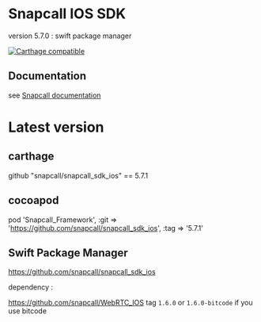 # Snapcall IOS SDK
version 5.7.0 : swift package manager

[![Carthage compatible](https://img.shields.io/badge/Carthage-compatible-4BC51D.svg?style=flat)](https://github.com/Carthage/Carthage)

## Documentation
 
see [Snapcall documentation](https://doc.snapcall.io/#ios)

# Latest version

## carthage

github "snapcall/snapcall_sdk_ios" == 5.7.1

## cocoapod

pod 'Snapcall_Framework', :git => 'https://github.com/snapcall/snapcall_sdk_ios', :tag => '5.7.1'

## Swift Package Manager

https://github.com/snapcall/snapcall_sdk_ios

dependency : 

https://github.com/snapcall/WebRTC_IOS tag `1.6.0` or `1.6.0-bitcode` if you use bitcode
